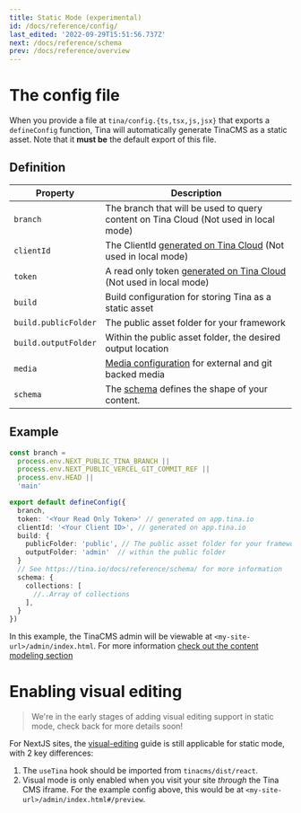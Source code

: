 ```yaml
---
title: Static Mode (experimental)
id: /docs/reference/config/
last_edited: '2022-09-29T15:51:56.737Z'
next: /docs/reference/schema
prev: /docs/reference/overview
---
```


<!-- TODO: Move this info somewhere -->
<!-- In contrast to traditional TinaCMS setups, static mode doesn't require you to wrap your site in a `TinaCMS` component.
The only requirement for enabling "visual editing" is the `useTina` hook. -->

# The config file

When you provide a file at `tina/config.{ts,tsx,js,jsx}` that exports a `defineConfig` function,
Tina will automatically generate TinaCMS as a static asset. Note that it **must be** the default export of this file.

## Definition

| Property             | Description                                                                                                                 |
| -------------------- | --------------------------------------------------------------------------------------------------------------------------- |
| `branch`             | The branch that will be used to query content on Tina Cloud (Not used in local mode)                                        |
| `clientId`           | The ClientId [generated on Tina Cloud](/docs/tina-cloud/dashboard/) (Not used in local mode)                                |
| `token`              | A read only token [generated on Tina Cloud](/docs/tina-cloud/dashboard/projects/#read-only-tokens) (Not used in local mode) |
| `build`              | Build configuration for storing Tina as a static asset                                                                      |
| `build.publicFolder` | The public asset folder for your framework                                                                                  |
| `build.outputFolder` | Within the public asset folder, the desired output location                                                                 |
| `media`              | [Media configuration](/docs/reference/media/overview/) for external and git backed media                                    |
| `schema`             | The [schema](/docs/reference/schema/) defines the shape of your content.                                                    |

## Example

```ts
const branch =
  process.env.NEXT_PUBLIC_TINA_BRANCH ||
  process.env.NEXT_PUBLIC_VERCEL_GIT_COMMIT_REF ||
  process.env.HEAD ||
  'main'

export default defineConfig({
  branch,
  token: '<Your Read Only Token>' // generated on app.tina.io
  clientId: '<Your Client ID>', // generated on app.tina.io
  build: {
    publicFolder: 'public', // The public asset folder for your framework
    outputFolder: 'admin'  // within the public folder
  }
  // See https://tina.io/docs/reference/schema/ for more information
  schema: {
    collections: [
      //..Array of collections
    ],
  }
})
```

In this example, the TinaCMS admin will be viewable at `<my-site-url>/admin/index.html`.
For more information [check out the content modeling section](/docs/schema/)

# Enabling visual editing

> We're in the early stages of adding visual editing support in static mode, check back for more details soon!

For NextJS sites, the [visual-editing](/docs/tinacms-context/) guide is still applicable for static mode, with 2 key differences:

1. The `useTina` hook should be imported from `tinacms/dist/react`.
2. Visual mode is only enabled when you visit your site _through_ the Tina CMS iframe. For the example config
   above, this would be at `<my-site-url>/admin/index.html#/preview`.
